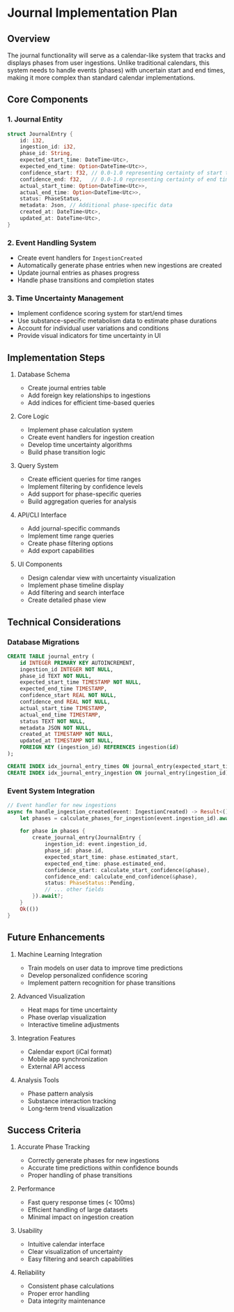 # Journal Implementation Plan

## Overview
The journal functionality will serve as a calendar-like system that tracks and displays phases from user ingestions. Unlike traditional calendars, this system needs to handle events (phases) with uncertain start and end times, making it more complex than standard calendar implementations.

## Core Components

### 1. Journal Entity
```rust
struct JournalEntry {
    id: i32,
    ingestion_id: i32,
    phase_id: String,
    expected_start_time: DateTime<Utc>,
    expected_end_time: Option<DateTime<Utc>>,
    confidence_start: f32, // 0.0-1.0 representing certainty of start time
    confidence_end: f32,   // 0.0-1.0 representing certainty of end time
    actual_start_time: Option<DateTime<Utc>>,
    actual_end_time: Option<DateTime<Utc>>,
    status: PhaseStatus,
    metadata: Json, // Additional phase-specific data
    created_at: DateTime<Utc>,
    updated_at: DateTime<Utc>,
}
```

### 2. Event Handling System
- Create event handlers for `IngestionCreated`
- Automatically generate phase entries when new ingestions are created
- Update journal entries as phases progress
- Handle phase transitions and completion states

### 3. Time Uncertainty Management
- Implement confidence scoring system for start/end times
- Use substance-specific metabolism data to estimate phase durations
- Account for individual user variations and conditions
- Provide visual indicators for time uncertainty in UI

## Implementation Steps

1. Database Schema
   - Create journal entries table
   - Add foreign key relationships to ingestions
   - Add indices for efficient time-based queries

2. Core Logic
   - Implement phase calculation system
   - Create event handlers for ingestion creation
   - Develop time uncertainty algorithms
   - Build phase transition logic

3. Query System
   - Create efficient queries for time ranges
   - Implement filtering by confidence levels
   - Add support for phase-specific queries
   - Build aggregation queries for analysis

4. API/CLI Interface
   - Add journal-specific commands
   - Implement time range queries
   - Create phase filtering options
   - Add export capabilities

5. UI Components
   - Design calendar view with uncertainty visualization
   - Implement phase timeline display
   - Add filtering and search interface
   - Create detailed phase view

## Technical Considerations

### Database Migrations
```sql
CREATE TABLE journal_entry (
    id INTEGER PRIMARY KEY AUTOINCREMENT,
    ingestion_id INTEGER NOT NULL,
    phase_id TEXT NOT NULL,
    expected_start_time TIMESTAMP NOT NULL,
    expected_end_time TIMESTAMP,
    confidence_start REAL NOT NULL,
    confidence_end REAL NOT NULL,
    actual_start_time TIMESTAMP,
    actual_end_time TIMESTAMP,
    status TEXT NOT NULL,
    metadata JSON NOT NULL,
    created_at TIMESTAMP NOT NULL,
    updated_at TIMESTAMP NOT NULL,
    FOREIGN KEY (ingestion_id) REFERENCES ingestion(id)
);

CREATE INDEX idx_journal_entry_times ON journal_entry(expected_start_time, expected_end_time);
CREATE INDEX idx_journal_entry_ingestion ON journal_entry(ingestion_id);
```

### Event System Integration
```rust
// Event handler for new ingestions
async fn handle_ingestion_created(event: IngestionCreated) -> Result<()> {
    let phases = calculate_phases_for_ingestion(event.ingestion_id).await?;
    
    for phase in phases {
        create_journal_entry(JournalEntry {
            ingestion_id: event.ingestion_id,
            phase_id: phase.id,
            expected_start_time: phase.estimated_start,
            expected_end_time: phase.estimated_end,
            confidence_start: calculate_start_confidence(&phase),
            confidence_end: calculate_end_confidence(&phase),
            status: PhaseStatus::Pending,
            // ... other fields
        }).await?;
    }
    Ok(())
}
```

## Future Enhancements

1. Machine Learning Integration
   - Train models on user data to improve time predictions
   - Develop personalized confidence scoring
   - Implement pattern recognition for phase transitions

2. Advanced Visualization
   - Heat maps for time uncertainty
   - Phase overlap visualization
   - Interactive timeline adjustments

3. Integration Features
   - Calendar export (iCal format)
   - Mobile app synchronization
   - External API access

4. Analysis Tools
   - Phase pattern analysis
   - Substance interaction tracking
   - Long-term trend visualization

## Success Criteria

1. Accurate Phase Tracking
   - Correctly generate phases for new ingestions
   - Accurate time predictions within confidence bounds
   - Proper handling of phase transitions

2. Performance
   - Fast query response times (< 100ms)
   - Efficient handling of large datasets
   - Minimal impact on ingestion creation

3. Usability
   - Intuitive calendar interface
   - Clear visualization of uncertainty
   - Easy filtering and search capabilities

4. Reliability
   - Consistent phase calculations
   - Proper error handling
   - Data integrity maintenance 